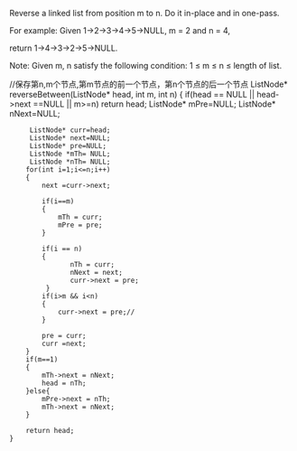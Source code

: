 Reverse a linked list from position m to n. Do it in-place and in one-pass.

For example:
Given 1->2->3->4->5->NULL, m = 2 and n = 4,

return 1->4->3->2->5->NULL.

Note:
Given m, n satisfy the following condition:
1 ≤ m ≤ n ≤ length of list.



//保存第n,m个节点,第m节点的前一个节点，第n个节点的后一个节点
ListNode* reverseBetween(ListNode* head, int m, int n) {
        if(head == NULL || head->next ==NULL || m>=n)
            return head;
        ListNode* mPre=NULL;
        ListNode* nNext=NULL;
        
         ListNode* curr=head;
         ListNode* next=NULL;
         ListNode* pre=NULL;
         ListNode *mTh= NULL;
         ListNode *nTh= NULL;
        for(int i=1;i<=n;i++)
        {
            next =curr->next;
            
            if(i==m)
            {
                mTh = curr;
                mPre = pre;
            }
            
            if(i == n)
            {
                   nTh = curr;
                   nNext = next;
                   curr->next = pre;
             }
            if(i>m && i<n)
            {
                curr->next = pre;//
            }
            
            pre = curr;
            curr =next;
        }
        if(m==1)
        {
            mTh->next = nNext;
            head = nTh;
        }else{
            mPre->next = nTh;
            mTh->next = nNext;
        }
        
        return head;
    }
